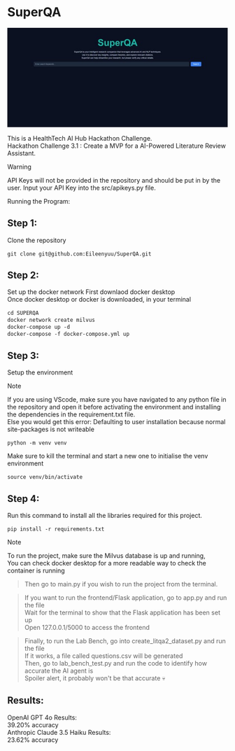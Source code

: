 # SuperQA

![alt text](https://github.com/Eileenyuu/SuperQA/blob/main/hackathon.jpg)

This is a HealthTech AI Hub Hackathon Challenge.  
Hackathon Challenge 3.1 : Create a MVP for a AI-Powered Literature Review Assistant.


> [!WARNING]
> API Keys will not be provided in the repository and should be put in by the user.
> Input your API Key into the src/apikeys.py file.

Running the Program:

## Step 1:
Clone the repository
```
git clone git@github.com:Eileenyuu/SuperQA.git
```

## Step 2:
Set up the docker network
First downlaod docker desktop    
Once docker desktop or docker is downloaded, in your terminal 
```
cd SUPERQA
docker network create milvus  
docker-compose up -d  
docker-compose -f docker-compose.yml up  
```
  
## Step 3: 
Setup the environment 
> [!NOTE] 
> If you are using VScode, make sure you have navigated to any python file in the repository and open it before activating the environment and installing the dependencies in the requirement.txt file.  
> Else you would get this error: Defaulting to user installation because normal site-packages is not writeable
``` 
python -m venv venv  
```
Make sure to kill the terminal and start a new one to initialise the venv environment     
```
source venv/bin/activate 
```

## Step 4:  
Run this command to install all the libraries required for this project.
```  
pip install -r requirements.txt 
``` 

> [!NOTE] 
> To run the project, make sure the Milvus database is up and running,  
> You can check docker desktop for a more readable way to check the container is running  
  
> Then go to main.py if you wish to run the project from the terminal.  
  
> If you want to run the frontend/Flask application, go to app.py and run the file  
> Wait for the terminal to show that the Flask application has been set up  
> Open 127.0.0.1/5000 to access the frontend  

> Finally, to run the Lab Bench, go into create_litqa2_dataset.py and run the file  
> If it works, a file called questions.csv will be generated  
> Then, go to lab_bench_test.py and run the code to identify how accurate the AI agent is  
> Spoiler alert, it probably won't be that accurate :skull:  

## Results: 
OpenAI GPT 4o Results:  
39.20% accuracy  
Anthropic Claude 3.5 Haiku Results:  
23.62% accuracy  

